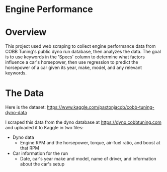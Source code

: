 # Engine Performance

# Overview
This project used web scraping to collect engine performance data from COBB Tuning's public dyno run database, then analyzes the data. The goal is to use keywords in the 'Specs' column to determine what factors influence a car's horsepower, then use regression to predict the horsepower of a car given its year, make, model, and any relevant keywords.

# The Data
Here is the dataset: https://www.kaggle.com/paxtonjacob/cobb-tuning-dyno-data

I scraped this data from the dyno database at https://dyno.cobbtuning.com and uploaded it to Kaggle in two files:
- Dyno data
    * Engine RPM and the horsepower, torque, air-fuel ratio, and boost at that RPM
- Car information for the run
    * Date, car's year make and model, name of driver, and information about the car's setup